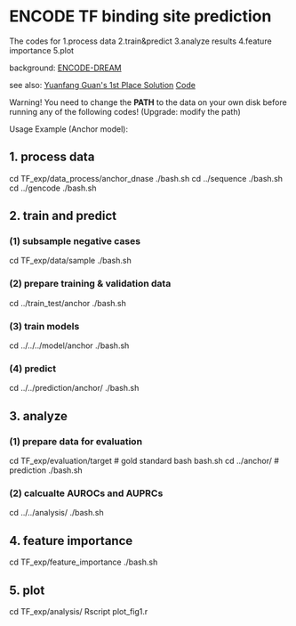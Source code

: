 # ENCODE TF binding site prediction

The codes for 1.process data 2.train&predict 3.analyze results 4.feature importance 5.plot

background: [ENCODE-DREAM](https://www.synapse.org/#!Synapse:syn6131484)

see also: [Yuanfang Guan's 1st Place Solution](https://www.synapse.org/#!Synapse:syn7104742/wiki/407367) [Code](https://www.synapse.org/#!Synapse:syn7104742/files/)

Warning! You need to change the **PATH** to the data on your own disk before running any of the following codes! (Upgrade: modify the path)

Usage Example (Anchor model):

## 1. process data

cd TF_exp/data_process/anchor_dnase
./bash.sh
cd ../sequence
./bash.sh
cd ../gencode
./bash.sh

## 2. train and predict

### (1) subsample negative cases
cd TF_exp/data/sample
./bash.sh 

### (2) prepare training & validation data
cd ../train_test/anchor
./bash.sh

### (3) train models
cd ../../../model/anchor
./bash.sh

### (4) predict
cd ../../prediction/anchor/
./bash.sh

## 3. analyze

### (1) prepare data for evaluation
cd TF_exp/evaluation/target # gold standard
bash bash.sh
cd ../anchor/ # prediction
./bash.sh

### (2) calcualte AUROCs and AUPRCs
cd ../../analysis/
./bash.sh

## 4. feature importance
cd TF_exp/feature_importance
./bash.sh

## 5. plot
cd TF_exp/analysis/
Rscript plot_fig1.r




